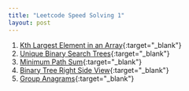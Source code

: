 ```yaml
---
title: "Leetcode Speed Solving 1"
layout: post
---
```


1. [Kth Largest Element in an Array](https://leetcode.com/problems/kth-largest-element-in-an-array/){:target="_blank"}
2. [Unique Binary Search Trees](https://leetcode.com/problems/unique-binary-search-trees/){:target="_blank"}
3. [Minimum Path Sum](https://leetcode.com/problems/minimum-path-sum/){:target="_blank"}
4. [Binary Tree Right Side View](https://leetcode.com/problems/binary-tree-right-side-view/){:target="_blank"}
5. [Group Anagrams](https://leetcode.com/problems/group-anagrams/){:target="_blank"}